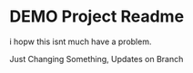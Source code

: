 # DEMO Project Readme

i hopw this isnt much have a problem.

Just Changing Something, Updates on Branch
